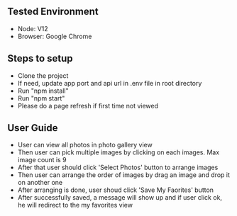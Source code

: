 ## Tested Environment
 
 * Node: V12
 * Browser: Google Chrome

 ## Steps to setup

 * Clone the project
 * If need, update app port and api url in .env file in root directory
 * Run "npm install"
 * Run "npm start"
 * Please do a page refresh if first time not viewed

 ## User Guide

 * User can view all photos in photo gallery view
 * Then user can pick multiple images by clicking on each images. Max image count is 9
 * After that user should click 'Select Photos' button to arrange images
 * Then user can arrange the order of images by drag an image and drop it on another one
 * After arranging is done, user shoud click 'Save My Faorites' button
 * After successfully saved, a message will show up and if user click ok, he will redirect to the my favorites view
